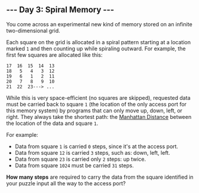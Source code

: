 ## --- Day 3: Spiral Memory ---

You come across an experimental new kind of memory stored on an infinite two-dimensional grid.

Each square on the grid is allocated in a spiral pattern starting at a location marked `1` and then counting up while spiraling outward. For example, the first few squares are allocated like this:

    17  16  15  14  13
    18   5   4   3  12
    19   6   1   2  11
    20   7   8   9  10
    21  22  23---> ...
    

While this is very space-efficient (no squares are skipped), requested data must be carried back to square `1` (the location of the only access port for this memory system) by programs that can only move up, down, left, or right. They always take the shortest path: the [Manhattan Distance](https://en.wikipedia.org/wiki/Taxicab_geometry) between the location of the data and square `1`.

For example:

-   Data from square `1` is carried `0` steps, since it's at the access port.
-   Data from square `12` is carried `3` steps, such as: down, left, left.
-   Data from square `23` is carried only `2` steps: up twice.
-   Data from square `1024` must be carried `31` steps.

**How many steps** are required to carry the data from the square identified in your puzzle input all the way to the access port?